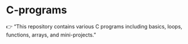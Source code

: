# C-programs
👉 “This repository contains various C programs including basics, loops, functions, arrays, and mini-projects.”
